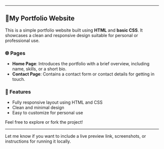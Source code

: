 

---

## 📄My Portfolio Website

This is a simple portfolio website built using **HTML** and **basic CSS**. It showcases a clean and responsive design suitable for personal or professional use.

### 🌐 Pages

* **Home Page**: Introduces the portfolio with a brief overview, including name, skills, or a short bio.
* **Contact Page**: Contains a contact form or contact details for getting in touch.

### 🚀 Features

* Fully responsive layout using HTML and CSS
* Clean and minimal design
* Easy to customize for personal use

Feel free to explore or fork the project!

---

Let me know if you want to include a live preview link, screenshots, or instructions for running it locally.
